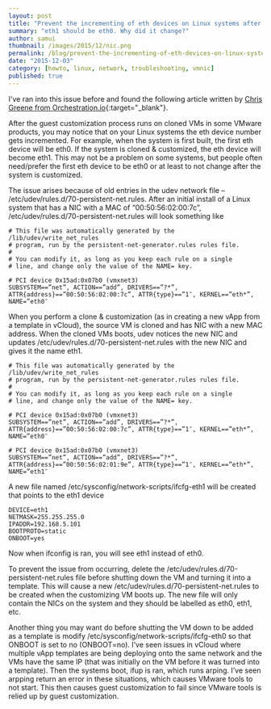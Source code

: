 ```yaml
---
layout: post
title: "Prevent the incrementing of eth devices on Linux systems after guest customization of a cloned VM"
summary: "eth1 should be eth0. Why did it change?"
author: samui
thumbnail: /images/2015/12/nic.png
permalink: /blog/prevent-the-incrementing-of-eth-devices-on-linux-systems-after-guest-customization-of-a-cloned-vm/
date: "2015-12-03"
category: [howto, linux, network, troubleshooting, vmnic]
published: true
---
```


I've ran into this issue before and found the following article written by [Chris Greene from Orchestration.io](http://orchestration.io/2013/07/06/prevent-the-incrementing-of-eth-devices-on-linux-systems-after-guest-customization-of-a-cloned-vm/){:target="_blank"}.

After the guest customization process runs on cloned VMs in some VMware products, you may notice that on your Linux systems the eth device number gets incremented. For example, when the system is first built, the first eth device will be eth0. If the system is cloned & customized, the eth device will become eth1. This may not be a problem on some systems, but people often need/prefer the first eth device to be eth0 or at least to not change after the system is customized.

The issue arises because of old entries in the udev network file – /etc/udev/rules.d/70-persistent-net.rules. After an initial install of a Linux system that has a NIC with a MAC of “00:50:56:02:00:7c”, /etc/udev/rules.d/70-persistent-net.rules will look something like

```
# This file was automatically generated by the /lib/udev/write_net_rules
# program, run by the persistent-net-generator.rules rules file.
#
# You can modify it, as long as you keep each rule on a single
# line, and change only the value of the NAME= key.

# PCI device 0x15ad:0x07b0 (vmxnet3)
SUBSYSTEM==”net”, ACTION==”add”, DRIVERS==”?*”, ATTR{address}==”00:50:56:02:00:7c”, ATTR{type}==”1″, KERNEL==”eth*”, NAME=”eth0″
```

When you perform a clone & customization (as in creating a new vApp from a template in vCloud), the source VM is cloned and has NIC with a new MAC address. When the cloned VMs boots, udev notices the new NIC and updates /etc/udev/rules.d/70-persistent-net.rules with the new NIC and gives it the name eth1.

```
# This file was automatically generated by the /lib/udev/write_net_rules
# program, run by the persistent-net-generator.rules rules file.
#
# You can modify it, as long as you keep each rule on a single
# line, and change only the value of the NAME= key.

# PCI device 0x15ad:0x07b0 (vmxnet3)
SUBSYSTEM==”net”, ACTION==”add”, DRIVERS==”?*”, ATTR{address}==”00:50:56:02:00:7c”, ATTR{type}==”1″, KERNEL==”eth*”, NAME=”eth0″

# PCI device 0x15ad:0x07b0 (vmxnet3)
SUBSYSTEM==”net”, ACTION==”add”, DRIVERS==”?*”, ATTR{address}==”00:50:56:02:01:9e”, ATTR{type}==”1″, KERNEL==”eth*”, NAME=”eth1″
```

A new file named /etc/sysconfig/network-scripts/ifcfg-eth1 will be created that points to the eth1 device

```
DEVICE=eth1
NETMASK=255.255.255.0
IPADDR=192.168.5.101
BOOTPROTO=static
ONBOOT=yes
```

Now when ifconfig is ran, you will see eth1 instead of eth0.

To prevent the issue from occurring, delete the /etc/udev/rules.d/70-persistent-net.rules file before shutting down the VM and turning it into a template. This will cause a new /etc/udev/rules.d/70-persistent-net.rules to be created when the customizing VM boots up. The new file will only contain the NICs on the system and they should be labelled as eth0, eth1, etc.

Another thing you may want do before shutting the VM down to be added as a template is modify /etc/sysconfig/network-scripts/ifcfg-eth0 so that ONBOOT is set to no (ONBOOT=no). I’ve seen issues in vCloud where multiple vApp templates are being deploying onto the same network and the VMs have the same IP (that was initially on the VM before it was turned into a template). Then the systems boot, ifup is ran, which runs arping. I’ve seen arpping return an error in these situations, which causes VMware tools to not start. This then causes guest customization to fail since VMware tools is relied up by guest customization.

